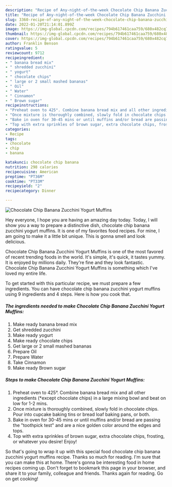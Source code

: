 ```yaml
---
description: "Recipe of Any-night-of-the-week Chocolate Chip Banana Zucchini Yogurt Muffins"
title: "Recipe of Any-night-of-the-week Chocolate Chip Banana Zucchini Yogurt Muffins"
slug: 3360-recipe-of-any-night-of-the-week-chocolate-chip-banana-zucchini-yogurt-muffins
date: 2022-01-20T21:14:01.899Z
image: https://img-global.cpcdn.com/recipes/794b617461caa759/680x482cq70/chocolate-chip-banana-zucchini-yogurt-muffins-recipe-main-photo.jpg
thumbnail: https://img-global.cpcdn.com/recipes/794b617461caa759/680x482cq70/chocolate-chip-banana-zucchini-yogurt-muffins-recipe-main-photo.jpg
cover: https://img-global.cpcdn.com/recipes/794b617461caa759/680x482cq70/chocolate-chip-banana-zucchini-yogurt-muffins-recipe-main-photo.jpg
author: Franklin Benson
ratingvalue: 5
reviewcount: 9712
recipeingredient:
- " banana bread mix"
- " shredded zucchini"
- " yogurt"
- " chocolate chips"
- " large or 2 small mashed bananas"
- " Oil"
- " Water"
- " Cinnamon"
- " Brown sugar"
recipeinstructions:
- "Preheat oven to 425°. Combine banana bread mix and all other ingredients (*except chocolate chips) in a large mixing bowl and beat on low for 1-2 mins."
- "Once mixture is thoroughly combined, slowly fold in chocolate chips. Pour into cupcake baking tins or bread loaf baking pans, or both."
- "Bake in oven for 30-45 mins or until muffins and/or bread are passing the &#34;toothpick test&#34; and are a nice golden color around the edges and tops."
- "Top with extra sprinkles of brown sugar, extra chocolate chips, frosting, or whatever you desire! Enjoy!"
categories:
- Recipe
tags:
- chocolate
- chip
- banana

katakunci: chocolate chip banana 
nutrition: 298 calories
recipecuisine: American
preptime: "PT36M"
cooktime: "PT33M"
recipeyield: "2"
recipecategory: Dinner

---
```



![Chocolate Chip Banana Zucchini Yogurt Muffins](https://img-global.cpcdn.com/recipes/794b617461caa759/680x482cq70/chocolate-chip-banana-zucchini-yogurt-muffins-recipe-main-photo.jpg)

Hey everyone, I hope you are having an amazing day today. Today, I will show you a way to prepare a distinctive dish, chocolate chip banana zucchini yogurt muffins. It is one of my favorites food recipes. For mine, I am going to make it a little bit unique. This is gonna smell and look delicious.



Chocolate Chip Banana Zucchini Yogurt Muffins is one of the most favored of recent trending foods in the world. It's simple, it's quick, it tastes yummy. It is enjoyed by millions daily. They're fine and they look fantastic. Chocolate Chip Banana Zucchini Yogurt Muffins is something which I've loved my entire life.


To get started with this particular recipe, we must prepare a few ingredients. You can have chocolate chip banana zucchini yogurt muffins using 9 ingredients and 4 steps. Here is how you cook that.

<!--inarticleads1-->

##### The ingredients needed to make Chocolate Chip Banana Zucchini Yogurt Muffins:

1. Make ready  banana bread mix
1. Get  shredded zucchini
1. Make ready  yogurt
1. Make ready  chocolate chips
1. Get  large or 2 small mashed bananas
1. Prepare  Oil
1. Prepare  Water
1. Take  Cinnamon
1. Make ready  Brown sugar




<!--inarticleads2-->

##### Steps to make Chocolate Chip Banana Zucchini Yogurt Muffins:

1. Preheat oven to 425°. Combine banana bread mix and all other ingredients (*except chocolate chips) in a large mixing bowl and beat on low for 1-2 mins.
1. Once mixture is thoroughly combined, slowly fold in chocolate chips. Pour into cupcake baking tins or bread loaf baking pans, or both.
1. Bake in oven for 30-45 mins or until muffins and/or bread are passing the &#34;toothpick test&#34; and are a nice golden color around the edges and tops.
1. Top with extra sprinkles of brown sugar, extra chocolate chips, frosting, or whatever you desire! Enjoy!




So that's going to wrap it up with this special food chocolate chip banana zucchini yogurt muffins recipe. Thanks so much for reading. I'm sure that you can make this at home. There's gonna be interesting food in home recipes coming up. Don't forget to bookmark this page in your browser, and share it to your family, colleague and friends. Thanks again for reading. Go on get cooking!
